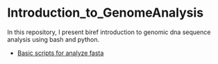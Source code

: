 # Introduction_to_GenomeAnalysis
In this repository, I present biref introduction to genomic dna sequence analysis using bash and python.

* [Basic scripts for analyze fasta](1_fasta_introduction/README.md)
